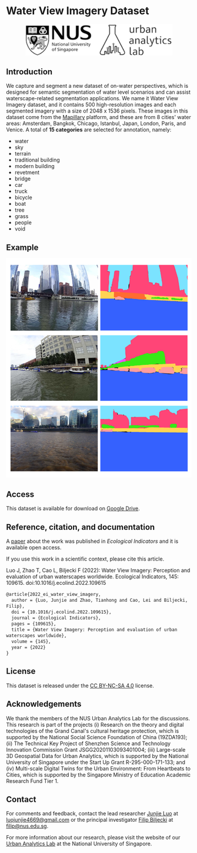 # Water View Imagery Dataset

<div align=center>
<img src="https://github.com/ualsg/semantic-riverscapes-dataset/blob/main/logo.png" width="400px">
</div>

## Introduction
We capture and segment a new dataset of on-water perspectives, which is designed for semantic segmentation of water level scenarios and can assist waterscape-related segmentation applications. We name it Water View Imagery dataset, and it contains 500 high-resolution images and each segmented imagery with a size of 2048 x 1536 pixels. These images in this dataset come from the [Mapillary](https://www.mapillary.com/) platform, and these are from 8 cities' water areas: Amsterdam, Bangkok, Chicago, Istanbul, Japan, London, Paris, and Venice.
A total of **15 categories** are selected for annotation, namely: 

* water 
* sky
* terrain 
* traditional building
* modern building
* revetment 
* bridge 
* car 
* truck 
* bicycle 
* boat 
* tree 
* grass 
* people 
* void

## Example

<!-- ![label](https://github.com/ualsg/Water-View-Imagery-dataset/blob/main/label.jpg?raw=true) -->

<div align=center>
<img src="https://github.com/ualsg/Water-View-Imagery-dataset/blob/main/label.jpg?raw=true" width="600px">
</div>

## Access
This dataset is available for download on [Google Drive](https://drive.google.com/file/d/1VPEbGogTXjLLkVh7ssJoIfjUUd6dKB32/view?usp=sharing).

## Reference, citation, and documentation

A [paper](https://doi.org/10.1016/j.ecolind.2022.109615) about the work was published in _Ecological Indicators_ and it is available open access.

If you use this work in a scientific context, please cite this article.

Luo J, Zhao T, Cao L, Biljecki F (2022): Water View Imagery: Perception and evaluation of urban waterscapes worldwide. Ecological Indicators, 145: 109615. doi:10.1016/j.ecolind.2022.109615

```
@article{2022_ei_water_view_imagery,
  author = {Luo, Junjie and Zhao, Tianhong and Cao, Lei and Biljecki, Filip},
  doi = {10.1016/j.ecolind.2022.109615},
  journal = {Ecological Indicators},
  pages = {109615},
  title = {Water View Imagery: Perception and evaluation of urban waterscapes worldwide},
  volume = {145},
  year = {2022}
}
```

## License
This dataset is released under the [CC BY-NC-SA 4.0](https://creativecommons.org/licenses/by-nc-sa/4.0/) license.

## Acknowledgements
We thank the members of the NUS Urban Analytics Lab for the discussions.
This research is part of the projects
(i) Research on the theory and digital technologies of the Grand Canal's cultural heritage protection, which is supported by the National Social Science Foundation of China (19ZDA193);
(ii) The Technical Key Project of Shenzhen Science and Technology Innovation Commission Grant JSGG20201103093401004;
(iii) Large-scale 3D Geospatial Data for Urban Analytics, which is supported by the National University of Singapore under the Start Up Grant R-295-000-171-133; and
(iv) Multi-scale Digital Twins for the Urban Environment: From Heartbeats to Cities, which is supported by the Singapore Ministry of Education Academic Research Fund Tier 1.

## Contact
For comments and feedback, contact the lead researcher [Junjie Luo](https://ual.sg/authors/junjie/) at luojunjie4669@gmail.com or the principal investigator [Filip Biljecki](https://ual.sg/authors/filip/) at filip@nus.edu.sg.

For more information about our research, please visit the website of our [Urban Analytics Lab](https://ual.sg/) at the National University of Singapore.

